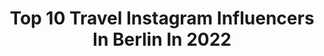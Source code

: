 ---
title: Top 10 Travel Instagram Influencers In Berlin In 2022
description: >-
  Find top travel Instagram influencers in Berlin in 2022. Most popular hashtags: #berlin #travel #germany #happy.
platform: Instagram
hits: 647
text_top: Identify the best Instagram accounts on inBeat.
text_bottom: Our platform aggregates 647 Instagram influencers like this in Berlin, Germany for you to contact.
profiles:
  - username: "caona_m"
    fullname: >-
      ℝ𝕖𝕒𝕝𝕝𝕚𝕗𝕖➳𝔽𝕒𝕞𝕚𝕝𝕪➳𝔹𝕖𝕒𝕦𝕥𝕪➳𝔽𝕒𝕤𝕙𝕚𝕠𝕟
    bio: >-
      🤍 @leonard.freier ♡ 𝕄𝕠𝕞𝕞𝕪 𝕠𝕗 ⒶⓊⓇⓄⓇⒶ ▫️𝕎𝕖𝕣𝕓𝕦𝕟𝕘➳𝔾𝕖𝕨𝕚𝕟𝕟𝕤𝕡𝕚𝕖𝕝𝕖 📩 ℂ𝕒𝕠𝕟𝕒𝟛𝟘@𝕚𝕔𝕝𝕠𝕦𝕕.𝕔𝕠𝕞
    location: "Germany"
    followers: 19571
    engagement: 454
    commentsToLikes: 0.482237
    id: ck5zs2eh9xoyw0i14gubdchvs
    verified: false
    hashtags: "#sport, #fashion, #gewinn, #auslosung"
  - username: "litaclips"
    fullname: >-
      Lita🏳️‍🌈
    bio: >-
      6teen| 🇷🇺🇺🇸 ✈️ ——-> 📍 Near Munc & Bln Tiktok: literrrrrrrrrr Sry Mum I like Girls🌈
    location: "Germany"
    followers: 18040
    engagement: 182
    commentsToLikes: 0.115729
    id: ckap8ju03omxy0i78596ycf8s
    verified: false
    hashtags: "#gay, #bodypositivity, #happy, #nike"
  - username: "thesharks_"
    fullname: >-
      Sarah Sharks
    bio: >-
      New account @sharko030
    location: "Germany"
    followers: 28130
    engagement: 140
    commentsToLikes: 0.016099
    id: ck5qa8reff4zw0i112gmjtj9m
    verified: false
    hashtags: "#techno, #berlintechno, #girlswithtattoos, #love"
  - username: "ymlevart"
    fullname: >-
      Sabrina Empunkt
    bio: >-
      📍#Heidelberg 🇩🇪 📸 Sony A5000 Next stops: 🔜 Berlin 🇩🇪 🔜 Düsseldorf 🇩🇪 🔜 USA (West Coast) & Hawaii 🇺🇸
    location: "Germany"
    followers: 2053
    engagement: 1843
    commentsToLikes: 0.046512
    id: ckaork0qonkxa0i78ye2ycgb5
    verified: false
    hashtags: "#germanalphas, #mytinyatlas, #travelgermany, #hessentourismus"
  - username: "fiona_berlin_based"
    fullname: >-
      Fiona Hirschmann
    bio: >-
      ©Fiona Hirschmann Impressum: www.fionahirschmann.de •freelance photographer for: hirschmannbrand.de •Admin: @urbanimpuls
    location: "Germany"
    followers: 5725
    engagement: 466
    commentsToLikes: 0.073735
    id: ck5zmwpbwnceq0i1491p6h1u5
    verified: false
    hashtags: "#cityview, #lowkey, #hellofrom, #blackandwhite"
  - username: "ma_delina_"
    fullname: >-
      Madeline Flierler | Fitness
    bio: >-
      📍 Magdeburg ♡ 🏋️‍♀️ Cheerleading | Fitness ❌ NO FAKE FOLLOWER THX 📩 for collab: flierler.madeline@gmx.de 🙌
    location: "Germany"
    followers: 6454
    engagement: 1370
    commentsToLikes: 0.083757
    id: ck5c3akacywxz0i11jnw6f6a9
    verified: false
    hashtags: "#braunschweig, #outfitinspiration, #lookbook, #berlin"
  - username: "patteswayze"
    fullname: >-
      Patrick
    bio: >-
      Blogger, Photographer and content producer from Berlin. - - > DM or Mail for collaboration
    location: "Germany"
    followers: 17025
    engagement: 175
    commentsToLikes: 0.304065
    id: ck14kxbgtrscn0i19lyptbo5j
    verified: false
    hashtags: "#bl, #mendailyfashion, #berlin, #freitagstyle"
  - username: "paninisfoodblog"
    fullname: >-
      Mangia
    bio: >-
      Kochen per la Famila🙌👨‍👩‍👧‍👦☘️ Kommt mit in unsere Paniniwelt Es wird Multikulti 👌 Meine Bilder mache ich alle selber 🌸 Hannover / Niedersachsen
    location: "Germany"
    followers: 5380
    engagement: 857
    commentsToLikes: 0.201956
    id: ck9hc2t4pji580j78ysi4cs5k
    verified: false
    hashtags: "#breakfast, #mittagessen, #cheese, #hamburger"
  - username: "simpalao"
    fullname: >-
      Giacomo Aguzzoni🗺
    bio: >-
      More Life » Canon ❂ Currently in Portugal 🇵🇹 ▵ Live, travel, adventure, bless and don't be sorry @giacomoaguzzoni for more Presets available here ↡
    location: "Germany"
    followers: 9185
    engagement: 619
    commentsToLikes: 0.138953
    id: ck6tilqjr0yhy0j71x1g98qnk
    verified: false
    hashtags: "#thewanderer, #topspainphoto, #palermo, #dolomitidasogno"
  - username: "berlinstyle"
    fullname: >-
      Berlin
    bio: >-
      🇩🇪 - Best places to go in Berlin ⭐️ - Inspiring people everyday 🔗 - branch of @cimmino
    location: "Germany"
    followers: 38466
    engagement: 348
    commentsToLikes: 0.015110
    id: ck5hnjtzunwkt0i11cvhmc6ew
    verified: false
    hashtags: "#berlin, #berlinstyle, #germany, #diestadtberlin"
---